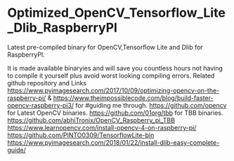 # Optimized_OpenCV_Tensorflow_Lite_Dlib_RaspberryPI
Latest pre-compiled binary for OpenCV,Tensorflow Lite and Dlib for RaspberryPI. 

It is made available binaryies and will save you countless hours not having to compile it yourself plus avoid worst looking compiling errors.
Related github repository and  Links
https://www.pyimagesearch.com/2017/10/09/optimizing-opencv-on-the-raspberry-pi/ & https://www.theimpossiblecode.com/blog/build-faster-opencv-raspberry-pi3/ for #guiding me through.
https://github.com/opencv for Latest OpenCV binaries.
https://github.com/01org/tbb for TBB binaries.
https://github.com/abhiTronix/OpenCV_Raspberry_pi_TBB
https://www.learnopencv.com/install-opencv-4-on-raspberry-pi/
https://github.com/PINTO0309/TensorflowLite-bin
https://www.pyimagesearch.com/2018/01/22/install-dlib-easy-complete-guide/


